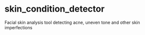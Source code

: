 # skin_condition_detector
Facial skin analysis tool detecting acne, uneven tone and other skin imperfections
